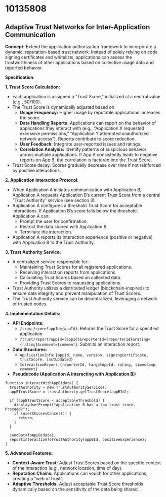 # 10135808

## Adaptive Trust Networks for Inter-Application Communication

**Concept:** Extend the application authorization framework to incorporate a dynamic, reputation-based trust network. Instead of solely relying on code signing certificates and whitelists, applications can assess the trustworthiness of other applications based on collective usage data and reported behavior.

**Specification:**

**1. Trust Score Calculation:**

*   Each application is assigned a "Trust Score," initialized at a neutral value (e.g., 50/100).
*   The Trust Score is dynamically adjusted based on:
    *   **Usage Frequency:** Higher usage by reputable applications increases the score.
    *   **Data Handling Reports:** Applications can report on the behavior of applications they interact with (e.g., “Application X requested excessive permissions,” “Application Y attempted unauthorized network access”). Reports contribute to score reduction.
    *   **User Feedback:**  Integrate user-reported issues and ratings.
    *   **Correlation Analysis:** Identify patterns of suspicious behavior across multiple applications. If App A consistently leads to negative reports on App B, the correlation is factored into the Trust Score.
*   Trust Score decay: Scores gradually decrease over time if not reinforced by positive interactions.

**2. Application Interaction Protocol:**

*   When Application A initiates communication with Application B, Application A requests Application B’s current Trust Score from a central “Trust Authority” service (see section 3).
*   Application A configures a threshold Trust Score for acceptable interactions. If Application B’s score falls below the threshold, Application A can:
    *   Prompt the user for confirmation.
    *   Restrict the data shared with Application B.
    *   Terminate the interaction.
*   Application A reports its interaction experience (positive or negative) with Application B to the Trust Authority.

**3. Trust Authority Service:**

*   A centralized service responsible for:
    *   Maintaining Trust Scores for all registered applications.
    *   Receiving interaction reports from applications.
    *   Calculating Trust Scores based on collected data.
    *   Providing Trust Scores to requesting applications.
*   Trust Authority utilizes a distributed ledger (blockchain-inspired) to ensure data integrity and prevent manipulation of Trust Scores.
*   The Trust Authority service can be decentralized, leveraging a network of trusted nodes.

**4. Implementation Details:**

*   **API Endpoints:**
    *   `/trust/score?appId={appId}`: Returns the Trust Score for a specified application.
    *   `/trust/report?appId={appId}&reporterId={reporterId}&rating={rating}&comment={comment}`: Submits an interaction report.
*   **Data Structures:**
    *   `ApplicationInfo`: `{appId, name, version, signingCertificate, trustScore, lastUpdated}`
    *   `InteractionReport`: `{reporterId, targetAppId, rating, timestamp, comment}`
*   **Pseudocode (Application A interacting with Application B):**

```
function interactWithAppB(data) {
  trustAuthority = new TrustAuthorityService();
  appBTrustScore = trustAuthority.getTrustScore(appBId);

  if (appBTrustScore < acceptableThreshold) {
    displayUserPrompt("Application B has a low trust score. Proceed?");
    if (userChoosesCancel()) {
      return;
    }
  }

  sendDataToAppB(data);
  reportInteractionToTrustAuthority(appBId, positiveExperience);
}
```

**5. Advanced Features:**

*   **Context-Aware Trust:**  Adjust Trust Scores based on the specific context of the interaction (e.g., network location, time of day).
*   **Reputation Chains:**  Applications can vouch for other applications, creating a “web of trust”.
*   **Adaptive Thresholds:** Adjust acceptable Trust Score thresholds dynamically based on the sensitivity of the data being shared.
